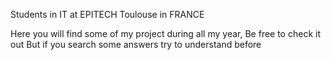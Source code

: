 Students in IT at EPITECH Toulouse in FRANCE

Here you will find some of my project during all my year,
Be free to check it out
But if you search some answers try to understand before

<!---
FabienFRX/FabienFRX is a ✨ special ✨ repository because its `README.md` (this file) appears on your GitHub profile.
You can click the Preview link to take a look at your changes.
--->
